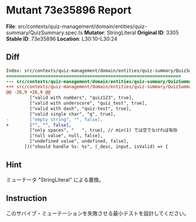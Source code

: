 # Mutant 73e35896 Report

**File**: src/contexts/quiz-management/domain/entities/quiz-summary/QuizSummary.spec.ts
**Mutator**: StringLiteral
**Original ID**: 3305
**Stable ID**: 73e35896
**Location**: L30:10–L30:24

## Diff

```diff
Index: src/contexts/quiz-management/domain/entities/quiz-summary/QuizSummary.spec.ts
===================================================================
--- src/contexts/quiz-management/domain/entities/quiz-summary/QuizSummary.spec.ts	original
+++ src/contexts/quiz-management/domain/entities/quiz-summary/QuizSummary.spec.ts	mutated #3305
@@ -26,9 +26,9 @@
         ["valid with numbers", "quiz123", true],
         ["valid with underscore", "quiz_test", true],
         ["valid with dash", "quiz-test", true],
         ["valid single char", "q", true],
-        ["empty string", "", false],
+        ["", "", false],
         ["only spaces", "   ", true], // min(1) では空でなければ有効
         ["null value", null, false],
         ["undefined value", undefined, false],
       ])("should handle %s: %s", (_desc, input, isValid) => {
```

## Hint

ミューテータ "StringLiteral" による置換。

## Instruction

このサバイブ・ミューテーションを失敗させる最小テストを設計してください。
